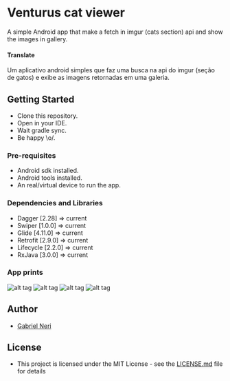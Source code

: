 # Venturus cat viewer

A simple Android app that make a fetch in imgur (cats section) api and show the images in gallery.

#### Translate
Um aplicativo android simples que faz uma busca na api do imgur (seção de gatos) e exibe as imagens retornadas em uma galeria.

## Getting Started
  - Clone this repository.
  - Open in your IDE.
  - Wait gradle sync.
  - Be happy \o/.

### Pre-requisites
  - Android sdk installed.
  - Android tools installed.
  - An real/virtual device to run the app.

### Dependencies and Libraries
  - Dagger    [2.28]    => current
  - Swiper    [1.0.0]   => current
  - Glide     [4.11.0]  => current
  - Retrofit  [2.9.0]   => current
  - Lifecycle [2.2.0]   => current
  - RxJava    [3.0.0]   => current

### App prints
  ![alt tag](./prints/print1.png)
  ![alt tag](./prints/print2.png)
  ![alt tag](./prints/print3.png)
  ![alt tag](./prints/print4.png)

## Author
  - [Gabriel Neri](https://br.linkedin.com/in/nerigabriel)

## License
   - This project is licensed under the MIT License - see the [LICENSE.md](LICENSE.md) file for details  
